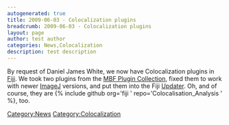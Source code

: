 ```yaml
---
autogenerated: true
title: 2009-06-03 - Colocalization plugins
breadcrumb: 2009-06-03 - Colocalization plugins
layout: page
author: test author
categories: News,Colocalization
description: test description
---
```


By request of Daniel James White, we now have Colocalization plugins in [Fiji](Fiji "wikilink"). We took two plugins from the [MBF Plugin Collection](MBF_Plugin_Collection "wikilink"), fixed them to work with newer [ImageJ](ImageJ "wikilink") versions, and put them into the Fiji [Updater](Updater "wikilink"). Oh, and of course, they are {% include github org='fiji ' repo='Colocalisation\_Analysis ' %}, too.

[Category:News](Category_News "wikilink") [Category:Colocalization](Category_Colocalization "wikilink")
